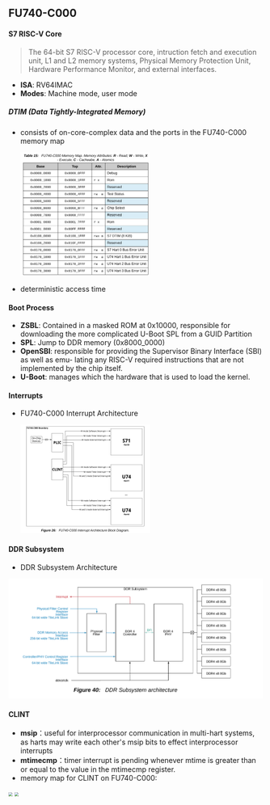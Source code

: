 ## FU740-C000

#### S7 RISC-V Core

>   The 64-bit S7 RISC-V processor core, intruction fetch and execution unit, L1 and L2 memory systems, Physical Memory Protection Unit, Hardware Performance Monitor, and external interfaces.

-   **ISA**: RV64IMAC
-   **Modes**: Machine mode, user mode

##### DTIM (Data Tightly-Integrated Memory)

-   consists of on-core-complex data and the ports in the FU740-C000 memory map

    <img src="../img/img-1.png" alt="memory map table" style="zoom: 25%;" />

-   deterministic access time

#### Boot Process

-   **ZSBL**: Contained in a masked ROM at 0x10000, responsible for downloading the more complicated U-Boot SPL from a GUID Partition
-   **SPL**: Jump to DDR memory (0x8000_0000)
-   **OpenSBI**: responsible for providing the Supervisor Binary Interface (SBI) as well as emu-
    lating any RISC-V required instructions that are not implemented by the chip itself.
-   **U-Boot**: manages which the hardware that is used to load the kernel.

#### Interrupts

-   FU740-C000 Interrupt Architecture

    <img src="../img/img-2.png" alt="interrupt architecture" style="zoom: 25%;" />

<h4 id="ddr">DDR Subsystem</h4>

-   DDR Subsystem Architecture

<img src="../img/img-3.png" style="zoom: 50%;" />

#### CLINT

-   **msip**：useful for interprocessor communication in multi-hart systems, as harts may write each other's msip bits to effect interprocessor interrupts
-   **mtimecmp**：timer interrupt is pending whenever mtime is greater than or equal to the value in the mtimecmp register.
-   memory map for CLINT on FU740-C000:

<img src="F:\gitbook\Notes\img\img-4.png" style="zoom:50%;" />

<img src="F:\gitbook\Notes\img\img-5.png" style="zoom:50%;" />